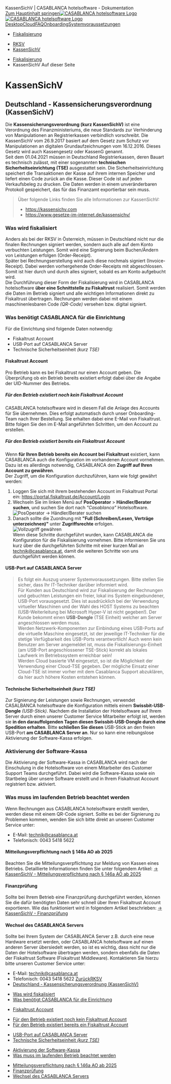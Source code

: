 KassenSichV | CASABLANCA hotelsoftware - Dokumentation  
[Zum Hauptinhalt springen](https://docs.casablanca.at/onboarding/fiscalization/kassensichv/#__docusaurus_skipToContent_fallback)[![CASABLANCA hotelsoftware Logo](https://docs.casablanca.at/img/logo.png) ![CASABLANCA hotelsoftware Logo](https://docs.casablanca.at/img/Casablanca_LOGO_2022_neg.png)](https://docs.casablanca.at/) [Desktop](https://docs.casablanca.at/desktop/desktop/)[Cloud](https://docs.casablanca.at/cloud/cloud_systems/)[FAQ](https://docs.casablanca.at/faq)[Onboarding](https://docs.casablanca.at/onboarding/fiscalization)[Systemvoraussetzungen](https://docs.casablanca.at/system_requirements)  
* [Fiskalisierung](https://docs.casablanca.at/onboarding/fiscalization/)
+ [RKSV](https://docs.casablanca.at/onboarding/fiscalization/rksv)
+ [KassenSichV](https://docs.casablanca.at/onboarding/fiscalization/kassensichv)  
* [Fiskalisierung](https://docs.casablanca.at/onboarding/fiscalization/)
* KassenSichV
Auf dieser Seite

# KassenSichV  
## Deutschland - Kassensicherungsverordnung (KassenSichV)[](https://docs.casablanca.at/onboarding/fiscalization/kassensichv/#deutschland---kassensicherungsverordnung-kassensichv "Direkter Link zu Deutschland - Kassensicherungsverordnung (KassenSichV)")  
Die **Kassensicherungsverordnung (kurz KassenSichV)** ist eine Verordnung des Finanzministeriums, die neue Standards zur Verhinderung von Manipulationen an Registrierkassen verbindlich vorschreibt. Die KassenSichV vom 26.9.2017 basiert auf dem Gesetz zum Schutz vor Manipulationen an digitalen Grundaufzeichnungen vom 16.12.2016. Dieses Gesetz wird auch Kassengesetz oder KassenG genannt.  
Seit dem 01.04.2021 müssen in Deutschland Registrierkassen, deren Bauart es technisch zulässt, mit einer sogenannten **technischen Sicherheitseinrichtung (TSE)** ausgestattet sein. Die Sicherheitseinrichtung speichert die Transaktionen der Kasse auf ihrem internen Speicher und liefert einen Code zurück an die Kasse. Dieser Code ist auf jeden Verkaufsbeleg zu drucken. Die Daten werden in einem unveränderbaren Protokoll gespeichert, das für das Finanzamt exportierbar sein muss.  
> Über folgende Links finden Sie alle Informationen zur KassenSichV:
>
> * <https://kassensichv.com>
> * <https://www.gesetze-im-internet.de/kassensichv/>

### Was wird fiskalisiert[](https://docs.casablanca.at/onboarding/fiscalization/kassensichv/#was-wird-fiskalisiert "Direkter Link zu Was wird fiskalisiert")  
Anders als bei der RKSV in Österreich, müssen in Deutschland nicht nur die finalen Rechnungen signiert werden, sondern auch alle auf dem Konto verbuchten Leistungen. Somit wird eine Signierung beim Buchen/Ändern von Leistungen erfolgen (Order-Receipt).  
Später bei Rechnungserstellung wird auch diese nochmals signiert (Invoice-Receipt). Dabei werden vorhergehende Order-Receipts mit abgeschlossen. Somit ist hier durch und durch alles signiert, sobald es am Konto aufgebucht wird.  
Die Durchführung dieser Form der Fiskalisierung wird in CASABLANCA hotelsoftware **über eine Schnittstelle zu Fiskaltrust** realisiert. Somit werden die Daten im Betrieb signiert und alle wichtigen Informationen direkt zu Fiskaltrust übertragen. Rechnungen werden dabei mit einem maschinenlesbaren Code *(QR-Code)* versehen bzw. digital signiert.

### Was benötigt CASABLANCA für die Einrichtung[](https://docs.casablanca.at/onboarding/fiscalization/kassensichv/#was-benötigt-casablanca-für-die-einrichtung "Direkter Link zu Was benötigt CASABLANCA für die Einrichtung")  
Für die Einrichtung sind folgende Daten notwendig:  
* Fiskaltrust Account
* USB-Port auf CASABLANCA Server
* Technische Sicherheitseinheit *(kurz TSE)*  
#### Fiskaltrust Account[](https://docs.casablanca.at/onboarding/fiscalization/kassensichv/#fiskaltrust-account "Direkter Link zu Fiskaltrust Account")  
Pro Betrieb kann es bei Fiskaltrust nur einen Account geben. Die Überprüfung ob ein Betrieb bereits existiert erfolgt dabei über die Angabe der UID-Nummer des Betriebs.  
##### Für den Betrieb existiert noch kein Fiskaltrust Account[](https://docs.casablanca.at/onboarding/fiscalization/kassensichv/#für-den-betrieb-existiert-noch-kein-fiskaltrust-account "Direkter Link zu Für den Betrieb existiert noch kein Fiskaltrust Account")  
CASABLANCA hotelsoftware wird in diesem Fall die Anlage des Accounts für Sie übernehmen. Dies erfolgt automatisch durch unser Onboarding-Team nach Ihrer Bestellung. Sie erhalten dabei eine E-Mail von Fiskaltrust. Bitte folgen Sie den im E-Mail angeführten Schritten, um den Account zu erstellen.  
##### Für den Betrieb existiert bereits ein Fiskaltrust Account[](https://docs.casablanca.at/onboarding/fiscalization/kassensichv/#für-den-betrieb-existiert-bereits-ein-fiskaltrust-account "Direkter Link zu Für den Betrieb existiert bereits ein Fiskaltrust Account")  
Wenn **für Ihren Betrieb bereits ein Account bei Fiskaltrust** existiert, kann CASABLANCA auch die Konfiguration im vorhandenen Account vornehmen. Dazu ist es allerdings notwendig, CASABLANCA den **Zugriff auf Ihren Account zu gewähren**.  
Der Zugriff, um die Konfiguration durchzuführen, kann wie folgt gewährt werden:  
1. Loggen Sie sich mit ihrem bestehenden Account im Fiskaltrust Portal ein: <https://portal.fiskaltrust.de/Account/Login>
2. Wechseln Sie im linken Menü auf **PosOperator** > **Händler/Berater suchen**, und suchen Sie dort nach *"Casablanca"* Hotelsoftware.  
![PosOperator -&gt; Händler/Berater suchen](https://docs.casablanca.at/assets/images/search_posoperator-9b254b159693ca5b5873ce503230c5b6.png "PosOperator -> Händler/Berater suchen")  
3. Danach sollte die Zuordnung mit **"Full (Schreiben/Lesen, Verträge unterzeichnen)"** unter **Zugriffsrechte** erfolgen.  
![Vollzugriff gewähren](https://docs.casablanca.at/assets/images/full_rights-3b3f92eb24cfbc66605ae89b1c609aaa.png "Vollzugriff gewähren")  
Wenn diese Schritte durchgeführt wurden, kann CASABLANCA die Konfiguration für die Fiskalisierung vornehmen. Bitte informieren Sie uns kurz über die durchgeführten Schritte mit einer kurzen Mail an technik@casablanca.at, damit die weiteren Schritte von uns durchgeführt werden können.  
#### USB-Port auf CASABLANCA Server[](https://docs.casablanca.at/onboarding/fiscalization/kassensichv/#usb-port-auf-casablanca-server "Direkter Link zu USB-Port auf CASABLANCA Server")  
> Es folgt ein Auszug unserer Systemvoraussetzungen. Bitte stellen Sie sicher, dass Ihr IT-Techniker darüber informiert wird.  
Für Kunden aus Deutschland wird zur Fiskalisierung der Rechnungen und gebuchten Leistungen ein freier, lokal ins System eingebundener, USB-Port vorausgesetzt. Dies ist ausdrücklich bei der Verwendung virtueller Maschinen und der Wahl des HOST Systems zu beachten (USB-Weiterleitung bei Microsoft Hyper-V ist nicht gegeben!). Der Kunde bekommt einen **USB-Dongle** (TSE Einheit) welcher am Server angeschlossen werden muss.  
Werden Netzwerk-Komponenten zur Einbindung eines USB-Ports auf die virtuelle Maschine eingesetzt, ist der jeweilige IT-Techniker für die stetige Verfügbarkeit des USB-Ports verantwortlich! Auch wenn kein Benutzer am Server angemeldet ist, muss die Fiskalisierungs-Einheit (am USB-Port angeschlossener TSE-Stick) korrekt als lokales Laufwerk im Betriebssystem erreichbar sein!  
Werden Cloud basierte VM eingesetzt, so ist die Möglichkeit der Verwendung einer Cloud-TSE gegeben. Der mögliche Einsatz einer Cloud-TSE ist immer vorher mit dem Casablanca Support abzuklären, da hier auch höhere Kosten entstehen können.  
#### Technische Sicherheitseinheit *(kurz TSE)*[](https://docs.casablanca.at/onboarding/fiscalization/kassensichv/#technische-sicherheitseinheit-kurz-tse "Direkter Link zu technische-sicherheitseinheit-kurz-tse")  
Zur Signierung der Leistungen sowie Rechnungen, verwendet CASALBANCA hotelsoftware die Konfiguration mittels einem **Swissbit-USB-Dongle** *(USB-Stick)*. Nachdem die Installation der Hotelsoftware auf Ihrem Server durch einen unserer Customer Service Mitarbeiter erfolgt ist, werden sie **in den darauffolgenden Tagen diesen Swissbit-USB-Dongle durch eine Spedition erhalten**. Bitte **schließen Sie diesen** USB-Stick an den freien USB-Port **am CASABLANCA Server an**. Nur so kann eine reibungslose Aktivierung der Software-Kassa erfolgen.

### Aktivierung der Software-Kassa[](https://docs.casablanca.at/onboarding/fiscalization/kassensichv/#aktivierung-der-software-kassa "Direkter Link zu Aktivierung der Software-Kassa")  
Die Aktivierung der Software-Kassa in CASABLANCA wird nach der Einschulung in die Hotelsoftware von einem Mitarbeiter des Customer Support Teams durchgeführt. Dabei wird die Software-Kassa sowie ein Startbeleg über unsere Software erstellt und in Ihrem Fiskaltrust Account registriert bzw. aktiviert.

### Was muss im laufenden Betrieb beachtet werden[](https://docs.casablanca.at/onboarding/fiscalization/kassensichv/#was-muss-im-laufenden-betrieb-beachtet-werden "Direkter Link zu Was muss im laufenden Betrieb beachtet werden")  
Wenn Rechnungen aus CASABLANCA hotelsoftware erstellt werden, werden diese mit einem QR-Code signiert. Sollte es bei der Signierung zu Problemen kommen, wenden Sie sich bitte direkt an unseren Customer Service unter:  
* E-Mail: technik@casablanca.at
* Telefonisch: 0043 5418 5622  
#### Mitteilungsverpflichtung nach § 146a AO ab 2025[](https://docs.casablanca.at/onboarding/fiscalization/kassensichv/#mitteilungsverpflichtung-nach--146a-ao-ab-2025 "Direkter Link zu Mitteilungsverpflichtung nach § 146a AO ab 2025")  
Beachten Sie die Mitteilungsverpflichtung zur Meldung von Kassen eines Betriebs. Detaillierte Informationen finden Sie unter folgendem Artikel: [-> KassenSichV - Mitteilungsverpflichtung nach § 146a AO ab 2025](https://docs.casablanca.at/desktop/fiscalization/kassensichv/obligation_of_notify)  
#### Finanzprüfung[](https://docs.casablanca.at/onboarding/fiscalization/kassensichv/#finanzprüfung "Direkter Link zu Finanzprüfung")  
Sollte bei Ihrem Betrieb eine Finanzprüfung durchgeführt werden, können Sie die dafür benötigten Daten sehr schnell über Ihren Fiskaltrust Account exportieren. Wie das funktioniert wird in folgendem Artikel beschrieben: [-> KassenSichV - Finanzprüfung](https://docs.casablanca.at/desktop/fiscalization/kassensichv/financial_audit)  
#### Wechsel des CASABLANCA Servers[](https://docs.casablanca.at/onboarding/fiscalization/kassensichv/#wechsel-des-casablanca-servers "Direkter Link zu Wechsel des CASABLANCA Servers")  
Sollte bei Ihrem System der CASABLANCA Server z.B. durch eine neue Hardware ersetzt werden, oder CASABLANCA hotelsoftware auf einen anderen Server übersiedelt werden, so ist es wichtig, dass nicht nur die Daten der Hotelsoftware übertragen werden, sondern ebenfalls die Daten der Fiskaltrust Software (Fiskaltrust Middleware). Kontaktieren Sie hierzu bitte unseren Customer Service unter:  
* E-Mail: technik@casablanca.at
* Telefonisch: 0043 5418 5622
[ZurückRKSV](https://docs.casablanca.at/onboarding/fiscalization/rksv)  
* [Deutschland - Kassensicherungsverordnung (KassenSichV)](https://docs.casablanca.at/onboarding/fiscalization/kassensichv/#deutschland---kassensicherungsverordnung-kassensichv)
+ [Was wird fiskalisiert](https://docs.casablanca.at/onboarding/fiscalization/kassensichv/#was-wird-fiskalisiert)
+ [Was benötigt CASABLANCA für die Einrichtung](https://docs.casablanca.at/onboarding/fiscalization/kassensichv/#was-benötigt-casablanca-für-die-einrichtung)
- [Fiskaltrust Account](https://docs.casablanca.at/onboarding/fiscalization/kassensichv/#fiskaltrust-account)
* [Für den Betrieb existiert noch kein Fiskaltrust Account](https://docs.casablanca.at/onboarding/fiscalization/kassensichv/#für-den-betrieb-existiert-noch-kein-fiskaltrust-account)
* [Für den Betrieb existiert bereits ein Fiskaltrust Account](https://docs.casablanca.at/onboarding/fiscalization/kassensichv/#für-den-betrieb-existiert-bereits-ein-fiskaltrust-account)
- [USB-Port auf CASABLANCA Server](https://docs.casablanca.at/onboarding/fiscalization/kassensichv/#usb-port-auf-casablanca-server)
- [Technische Sicherheitseinheit *(kurz TSE)*](https://docs.casablanca.at/onboarding/fiscalization/kassensichv/#technische-sicherheitseinheit-kurz-tse)
+ [Aktivierung der Software-Kassa](https://docs.casablanca.at/onboarding/fiscalization/kassensichv/#aktivierung-der-software-kassa)
+ [Was muss im laufenden Betrieb beachtet werden](https://docs.casablanca.at/onboarding/fiscalization/kassensichv/#was-muss-im-laufenden-betrieb-beachtet-werden)
- [Mitteilungsverpflichtung nach § 146a AO ab 2025](https://docs.casablanca.at/onboarding/fiscalization/kassensichv/#mitteilungsverpflichtung-nach--146a-ao-ab-2025)
- [Finanzprüfung](https://docs.casablanca.at/onboarding/fiscalization/kassensichv/#finanzprüfung)
- [Wechsel des CASABLANCA Servers](https://docs.casablanca.at/onboarding/fiscalization/kassensichv/#wechsel-des-casablanca-servers)